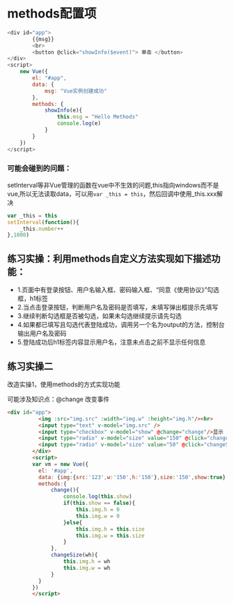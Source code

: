 # methods配置项
```js
<div id="app">
		{{msg}}
		<br>
		<button @click="showInfo($event)"> 单击 </button>
</div>
<script>
	new Vue({
		el: "#app",
		data: {
			msg: "Vue实例创建成功"
		},
		methods: {
			showInfo(e){
				this.msg = "Hello Methods"
				console.log(e)
			}
		}
	})
</script>
```
### 可能会碰到的问题：
setInterval等非Vue管理的函数在vue中不生效的问题,this指向windows而不是vue,所以无法读取data，可以用`var _this = this`，然后回调中使用_this.xxx解决
```js
var _this = this
setInterval(function(){
	_this.number++
},1000)
```
## 练习实操：利用methods自定义方法实现如下描述功能：
- 1.页面中有登录按钮、用户名输入框、密码输入框、“同意《使用协议》”勾选框，h1标签
- 2.当点击登录按钮，判断用户名及密码是否填写，未填写弹出框提示先填写
- 3.继续判断勾选框是否被勾选，如果未勾选继续提示请先勾选
- 4.如果都已填写且勾选代表登陆成功，调用另一个名为output的方法，控制台输出用户名及密码
- 5.登陆成功后h1标签内容显示用户名，注意未点击之前不显示任何信息



## 练习实操二

改造实操1，使用methods的方式实现功能

可能涉及知识点：@change 改变事件

```html
<div id="app">
		  <img :src="img.src" :width="img.w" :height="img.h"/><hr>
		  <input type="text" v-model="img.src" />
		  <input type="checkbox" v-model="show" @change="change"/>显示
		  <input type="radio" v-model="size" value="150" @click="changeSize('150') "/>大图
		  <input type="radio" v-model="size" value="50" @click="changeSize('50') "/>小图
		</div>
		<script>
		var vm = new Vue({
		  el: '#app',
		  data: {img:{src:'123',w:'150',h:'150'},size:'150',show:true},
		  methods:{
			  change(){
				  console.log(this.show)
				  if(this.show == false){
					  this.img.h = 0
					  this.img.w = 0
				  }else{
					  this.img.h = this.size
					  this.img.w = this.size
				  }
			  },
			  changeSize(wh){
				  this.img.h = wh
				  this.img.w = wh
			  }
		  }
		})
		</script>
```

